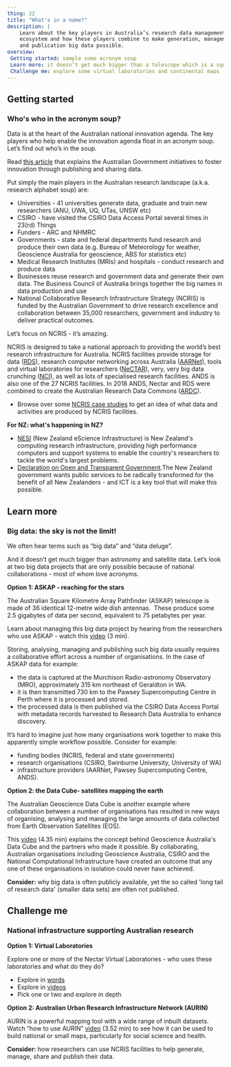 ```yaml
---
thing: 22
title: "What's in a name?"
description: |
    Learn about the key players in Australia’s research data management
    ecosystem and how these players combine to make generation, management
    and publication big data possible.
overview:
 Getting started: sample some acronym soup
 Learn more: it doesn’t get much bigger than a telescope which is a square kilometre big!
 Challenge me: explore some virtual laboratories and continental maps
---
```

## Getting started
### Who's who in the acronym soup?

Data is at the heart of the Australian national innovation agenda. The
key players who help enable the innovation agenda float in an acronym
soup. Let’s find out who’s in the soup.

Read [this
article](http://www.ands.org.au/news-and-events/share-newsletter/share-25/data-at-the-heart-of-the-innovation-agenda)
that explains the Australian Government initiatives to foster innovation
through publishing and sharing data.

Put simply the main players in the Australian research landscape (a.k.a.
research alphabet soup) are:

-   Universities - 41 universities generate data, graduate and train new
    researchers (ANU, UWA, UQ, UTas, UNSW etc)
-   CSIRO - have visited the CSIRO Data Access Portal several times in
    23(rd) Things
-   Funders - ARC and NHMRC
-   Governments - state and federal departments fund research and
    produce their own data (e.g. Bureau of Meteorology for weather,
    Geoscience Australia for geoscience, ABS for statistics etc)
-   Medical Research Institutes (MRIs) and hospitals - conduct research
    and produce data
-   Businesses reuse research and government data and generate their own
    data. The Business Council of Australia brings together the big
    names in data production and use
-   National Collaborative Research Infrastructure Strategy (NCRIS) is
    funded by the Australian Government to drive research excellence and
    collaboration between 35,000 researchers, government and industry to
    deliver practical outcomes.

Let’s focus on NCRIS - it’s amazing.

NCRIS is designed to take a national approach to providing the world’s
best research infrastructure for Australia. NCRIS facilities provide
storage for data ([RDS](http://www.rds.edu.au/)), research computer
networking across Australia ([AARNet](https://www.aarnet.edu.au/)),
tools and virtual laboratories for researchers
([NeCTAR](https://nectar.org.au/)), very, very big data crunching
([NCI](https://nci.org.au/)), as well as lots of specialised research
facilities. ANDS is also one of the 27 NCRIS facilities. In 2018 ANDS,
Nectar and RDS were combined to create the Australian Research Data
Commons ([ARDC](ardc.edu.au "ARDC")).

-   Browse over some [NCRIS case
    studies](http://www.education.gov.au/ncris-case-studies) to get an
    idea of what data and activities are produced by NCRIS facilities.

**For NZ: what's happening in NZ?**

-   [NESI](https://www.nesi.org.nz/) (New Zealand eScience
    Infrastructure) is New Zealand's computing research infrastructure,
    providing high performance computers and support systems to enable
    the country's researchers to tackle the world's largest problems.
-   [Declaration on Open and Transparent
    Government](https://www.ict.govt.nz/guidance-and-resources/open-government/declaration-open-and-transparent-government/ "Declaration on Open and Transparent Government ").The
    New Zealand government wants public services to be radically
    transformed for the benefit of all New Zealanders - and ICT is a key
    tool that will make this possible.

## Learn more
### Big data: the sky is not the limit!

We often hear terms such as “big data” and “data deluge”.

And it doesn’t get much bigger than astronomy and satellite data. Let’s
look at two big data projects that are only possible because of national
collaborations - most of whom love acronyms.

**Option 1: ASKAP - reaching for the stars**

The Australian Square Kilometre Array Pathfinder (ASKAP) telescope is
made of 36 identical 12-metre wide dish antennas.  These produce some
2.5 gigabytes of data per second, equivalent to 75 petabytes per year.

Learn about managing this big data project by hearing from the
researchers who use ASKAP - watch this
[video](https://youtu.be/1GYMB8QdT60?list=PLG25fMbdLRa6om9CAD5_Lh0AG4Gyr0qAd)
(3 min).

Storing, analysing, managing and publishing such big data usually
requires a collaborative effort across a number of organisations. In the
case of ASKAP data for example:

-   the data is captured at the Murchison Radio-astronomy Observatory
    (MRO), approximately 315 km northeast of Geraldton in WA.
-   it is then transmitted 730 km to the Pawsey Supercomputing Centre in
    Perth where it is processed and stored.
-   the processed data is then published via the CSIRO Data Access
    Portal with metadata records harvested to Research Data Australia to
    enhance discovery.

It’s hard to imagine just how many organisations work together to make
this apparently simple workflow possible. Consider for example:

-   funding bodies (NCRIS, federal and state governments)
-   research organisations (CSIRO, Swinburne University, University of
    WA)
-   infrastructure providers (AARNet, Pawsey Supercomputing Centre,
    ANDS).

**Option 2: the Data Cube- satellites mapping the earth**

The Australian Geoscience Data Cube is another example where
collaboration between a number of organisations has resulted in new ways
of organising, analysing and managing the large amounts of data
collected from Earth Observation Satellites (EOS).

This
[video](https://youtu.be/RijDqDeBTLg "Data Cube video - Geoscience Australia")
(4.35 min) explains the concept behind Geoscience Australia's Data Cube
and the partners who made it possible. By collaborating, Australian
organisations including Geoscience Australia, CSIRO and the National
Computational Infrastructure have created an outcome that any one of
these organisations in isolation could never have achieved.

**Consider:** why big data is often publicly available, yet the so
called 'long tail of research data' (smaller data sets) are often not
published.

## Challenge me
### National infrastructure supporting Australian research

**Option 1: Virtual Laboratories**

Explore one or more of the Nectar Virtual Laboratories - who uses these
laboratories and what do they do?

-   Explore in [words](https://nectar.org.au/labs-and-tools/)
-   Explore in
    [videos](https://www.youtube.com/playlist?list=PLkBeePYo-_VCwaNDa9q3Y4PtM71PJ7UB6)
-   Pick one or two and explore in depth

**Option 2: Australian Urban Research Infrastructure Network (AURIN)**

AURIN is a powerful mapping tool with a wide range of inbuilt datasets.
Watch “how to use AURIN” [video](https://youtu.be/M_EtBbGHtQM) (3.52
min) to see how it can be used to build national or small maps,
particularly for social science and health.

**Consider:** how researchers can use NCRIS facilities to help generate,
manage, share and publish their data.